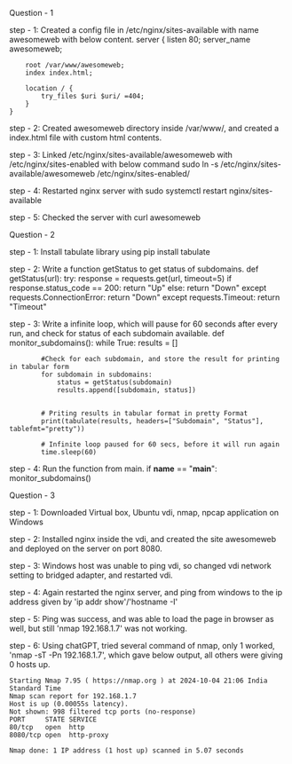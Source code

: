Question - 1

step - 1: Created a config file in /etc/nginx/sites-available with name awesomeweb with below content.
	server {
		listen 80;
		server_name awesomeweb;

		root /var/www/awesomeweb;
		index index.html;

		location / {
			try_files $uri $uri/ =404;
		}
	}
	
step - 2: Created awesomeweb directory inside  /var/www/, and created a index.html file with custom html contents.

step - 3: Linked /etc/nginx/sites-available/awesomeweb with /etc/nginx/sites-enabled with below command
	sudo ln -s /etc/nginx/sites-available/awesomeweb /etc/nginx/sites-enabled/

step - 4: Restarted nginx server with sudo systemctl restart nginx/sites-available

step - 5: Checked the server with curl awesomeweb





Question - 2

step - 1: Install tabulate library using pip install tabulate

step - 2: Write a function getStatus to get status of subdomains.
	def getStatus(url):
		try:
			response = requests.get(url, timeout=5)
			if response.status_code == 200:
				return "Up"
			else:
				return "Down"
		except requests.ConnectionError:
			return "Down"
		except requests.Timeout:
			return "Timeout"

step - 3: Write a infinite loop, which will pause for 60 seconds after every run, and check for status of each subdomain available.
	def monitor_subdomains():
		while True:
			results = []
			
			#Check for each subdomain, and store the result for printing in tabular form
			for subdomain in subdomains:
				status = getStatus(subdomain)
				results.append([subdomain, status])

			
			# Priting results in tabular format in pretty Format
			print(tabulate(results, headers=["Subdomain", "Status"], tablefmt="pretty"))

			# Infinite loop paused for 60 secs, before it will run again
			time.sleep(60)

step - 4: Run the function from main.
	if __name__ == "__main__":
		monitor_subdomains()





Question - 3

step - 1: Downloaded Virtual box, Ubuntu vdi, nmap, npcap application on Windows

step - 2: Installed nginx inside the vdi, and  created the site awesomeweb and deployed on the server on port 8080.

step - 3: Windows host was unable to ping vdi, so changed vdi network setting to bridged adapter, and restarted vdi.

step - 4: Again restarted the nginx server, and ping from windows to the ip address given by 'ip addr show'/'hostname -I'

step - 5: Ping was success, and was able to load the page in browser as well, but still 'nmap 192.168.1.7' was not working.

step - 6: Using chatGPT, tried several command of nmap, only 1 worked, 'nmap -sT -Pn 192.168.1.7', which gave below output, all others were giving 0 hosts up.

	Starting Nmap 7.95 ( https://nmap.org ) at 2024-10-04 21:06 India Standard Time
	Nmap scan report for 192.168.1.7
	Host is up (0.00055s latency).
	Not shown: 998 filtered tcp ports (no-response)
	PORT     STATE SERVICE
	80/tcp   open  http
	8080/tcp open  http-proxy

	Nmap done: 1 IP address (1 host up) scanned in 5.07 seconds
	